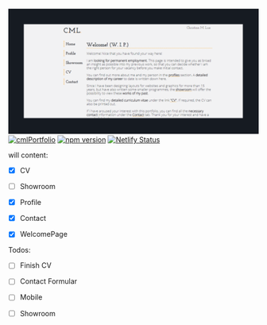 ![](https://github.com/ChristianMLux/cmlPortfolio/blob/main/src/img/repository-open-graph-template.png)
[![cmlPortfolio](https://img.shields.io/endpoint?url=https://dashboard.cypress.io/badge/simple/e7w3qf&style=flat&logo=cypress)](https://dashboard.cypress.io/projects/e7w3qf/runs)
[![npm version](https://badge.fury.io/js/npm.svg)](https://badge.fury.io/js/npm)
[![Netlify Status](https://api.netlify.com/api/v1/badges/8e317952-41e6-4511-b953-f1b59d3619b8/deploy-status)](https://app.netlify.com/sites/cml-portfolio/deploys)

will content:

- [x] CV
- [ ] Showroom
- [x] Profile
- [x] Contact
- [x] WelcomePage


Todos: 
- [ ] Finish CV
- [ ] Contact Formular
- [ ] Mobile
- [ ] Showroom



